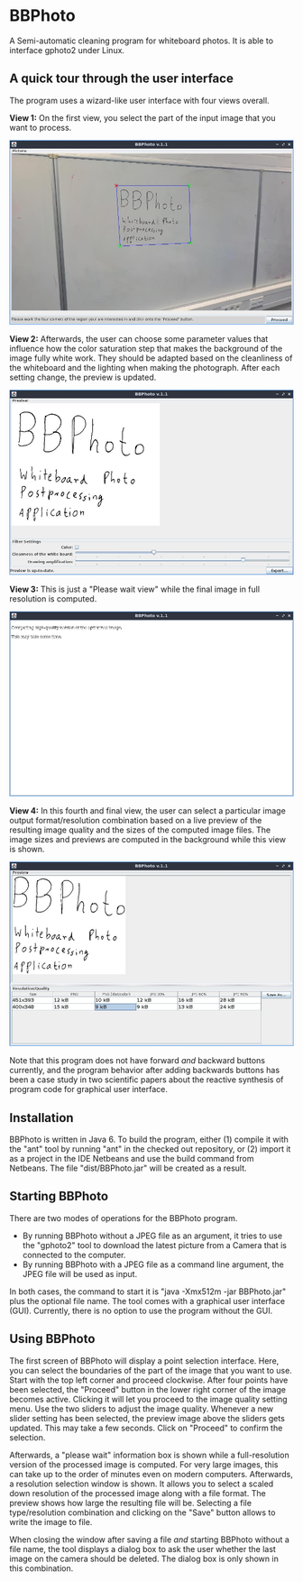 # BBPhoto

A Semi-automatic cleaning program for whiteboard photos. It is able to interface gphoto2 under Linux.

## A quick tour through the user interface

The program uses a wizard-like user interface with four views overall.

**View 1:** On the first view, you select the part of the input image that you want to process.

![First view](images/viewA.jpg)

**View 2:** Afterwards, the user can choose some parameter values that influence how the color saturation step that makes the background of the image fully white work. They should be adapted based on the cleanliness of the whiteboard and the lighting when making the photograph. After each setting change, the preview is updated.

![Second view](images/viewB.jpg)

**View 3:** This is just a "Please wait view" while the final image in full resolution is computed.

![Third view](images/viewC.png)

**View 4:** In this fourth and final view, the user can select a particular image output format/resolution combination based on a live preview of the resulting image quality and the sizes of the computed image files. The image sizes and previews are computed in the background while this view is shown.

![Fourth view](images/viewD.jpg)

Note that this program does not have forward *and* backward buttons currently, and the program behavior after adding backwards buttons has been a case study in two scientific papers about the reactive synthesis of program code for graphical user interface.

## Installation

BBPhoto is written in Java 6. To build the program, either (1) compile it with the "ant" tool by running "ant" in the checked out repository, or (2) import it as a project in the IDE Netbeans and use the build command from Netbeans. The file "dist/BBPhoto.jar" will be created as a result.

## Starting BBPhoto

There are two modes of operations for the BBPhoto program.

- By running BBPhoto without a JPEG file as an argument, it tries to use the "gphoto2" tool to download the latest picture from a Camera that is connected to the computer. 
- By running BBPhoto with a JPEG file as a command line argument, the JPEG file will be used as input.

In both cases, the command to start it is "java -Xmx512m -jar BBPhoto.jar" plus the optional file name. The tool comes with a graphical user interface (GUI). Currently, there is no option to use the program without the GUI.

## Using BBPhoto

The first screen of BBPhoto will display a point selection interface. Here, you can select the boundaries of the part of the image that you want to use. Start with the top left corner and proceed clockwise. After four points have been selected, the "Proceed" button in the lower right corner of the image becomes active. Clicking it will let you proceed to the image quality setting menu. Use the two sliders to adjust the image quality. Whenever a new slider setting has been selected, the preview image above the sliders gets updated. This may take a few seconds. Click on "Proceed" to confirm the selection.

Afterwards, a "please wait" information box is shown while a full-resolution version of the processed image is computed. For very large images, this can take up to the order of minutes even on modern computers. Afterwards, a resolution selection window is shown. It allows you to select a scaled down resolution of the processed image along with a file format. The preview shows how large the resulting file will be. Selecting a file type/resolution combination and clicking on the "Save" button allows to write the image to file.

When closing the window after saving a file *and* starting BBPhoto without a file name, the tool displays a dialog box to ask the user whether the last image on the camera should be deleted. The dialog box is only shown in this combination.
